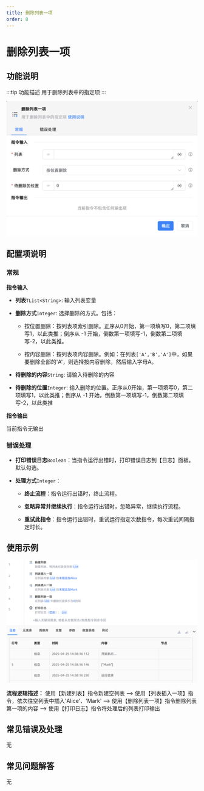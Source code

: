 ```yaml
---
title: 删除列表一项
order: 8
---
```


# 删除列表一项

## 功能说明

:::tip 功能描述
用于删除列表中的指定项
:::

![删除列表一项](../../../assets/删除列表一项_command.png)

## 配置项说明

### 常规

**指令输入**

- **列表**`TList<String>`: 输入列表变量

- **删除方式**`Integer`: 选择删除的方式。包括：

    - 按位置删除：按列表项索引删除。正序从0开始，第一项填写0，第二项填写1，以此类推；倒序从 -1 开始，倒数第一项填写-1，倒数第二项填写-2，以此类推。
    
    - 按内容删除：按列表项内容删除。例如：在列表`['A','B','A']`中，如果要删除全部的'A'，则选择按内容删除，然后输入字母A。

- **待删除的内容**`String`: 请输入待删除的内容

- **待删除的位置**`Integer`: 输入删除的位置。正序从0开始，第一项填写0，第二项填写1，以此类推；倒序从 -1 开始，倒数第一项填写-1，倒数第二项填写-2，以此类推


**指令输出**

当前指令无输出

### 错误处理

- **打印错误日志**`Boolean`：当指令运行出错时，打印错误日志到【日志】面板。默认勾选。

- **处理方式**`Integer`：

    - **终止流程**：指令运行出错时，终止流程。

    - **忽略异常并继续执行**：指令运行出错时，忽略异常，继续执行流程。

    - **重试此指令**：指令运行出错时，重试运行指定次数指令，每次重试间隔指定时长。

## 使用示例

![删除列表一项](../../../assets/删除列表一项_demo.png)

**流程逻辑描述：** 使用【新建列表】指令新建空列表 --> 使用【列表插入一项】指令，依次往空列表中插入'Alice'、'Mark' --> 使用【删除列表一项】指令删除列表第一项的内容 --> 使用【打印日志】指令将处理后的列表打印输出

## 常见错误及处理

无

## 常见问题解答

无

